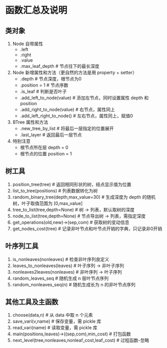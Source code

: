 # 函数汇总及说明

## 类对象
1. Node 自带属性
   - .left
   - .right
   - .value 
   - .max_leaf_depth # 节点往下的最长深度
2. Node 新增属性和方法（更自然的方法是用 property + setter）
   - .depth  # 节点深度，根节点为0
   - .position = 1 # 节点序数
   - .is_leaf # 判断是否叶子
   - .add_left_to_node(value) # 添加左节点，同时设置属性 depth 和 position
   - .add_right_to_node(value) # 右节点，属性同上
   - .add_left_right_to_node() # 左右节点，属性同上，赋值0
3. BTree 属性和方法
   - .new_tree_by_list # 将最后一层指定的位置展开 
   - .last_layer # 返回最后一层节点
4. 特别注意
   - 根节点所在层 depth = 0
   - 根节点的位置 position = 1

## 树工具
1. position_tree(tree) # 返回相同形状的树，结点显示值为位置
2. list_to_tree(positions) # 列表数据转化为树
3. random_binary_tree(depth,max_value=30) # 生成深度为 depth 的随机树，叶子取值范围为 [0,max_value]
4. tree_to_list(tree,depth=None) # 树 -> 列表，默认取树的深度
5. node_to_list(tree,depth=None) # 节点导出树 -> 列表，需指定深度
6. get_operations(old,new)->(sep,com) # 获取树的变动信息
7. get_nodes_cost(tree) # 记录非叶节点和叶节点开销的字典，只记录非0开销

## 叶序列工具
1. is_nonleaves(nonleaves) # 检查非叶序列良定义
2. leaves_to_nonleaves(leaves) # 叶子序列 -> 非叶子序列
3. nonleaves2leaves(nonleaves) # 非叶序列 -> 叶子序列
4. random_leaves_seq # 随机生成 n 层叶节点序列
5. random_nonleaves_seq(n) # 随机生成长为 n 的非叶节点序列

## 其他工具及主函数
1. choose(data,n) # 从 data 中取 n 个元素
2. save_vari(v,name) # 保存变量，需 pickle 库
3. read_vari(name) # 读取变量，需 pickle 库
4. main(positions,leaves)->((sep,com),min_cost) # 打包函数
5. next_level(tree,nonleaves,nonleaf_cost,leaf_cost) # 过程函数-忽略
